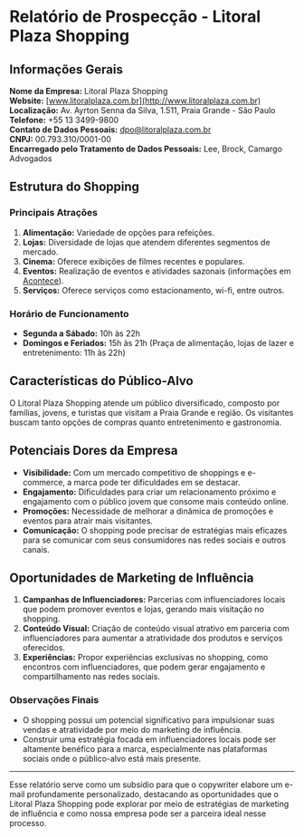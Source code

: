 # Relatório de Prospecção - Litoral Plaza Shopping

## Informações Gerais
**Nome da Empresa:** Litoral Plaza Shopping  
**Website:** [www.litoralplaza.com.br](http://www.litoralplaza.com.br)  
**Localização:** Av. Ayrton Senna da Silva, 1.511, Praia Grande - São Paulo  
**Telefone:** +55 13 3499-9800  
**Contato de Dados Pessoais:** dpo@litoralplaza.com.br  
**CNPJ:** 00.793.310/0001-00  
**Encarregado pelo Tratamento de Dados Pessoais:** Lee, Brock, Camargo Advogados  

## Estrutura do Shopping
### Principais Atrações
1. **Alimentação:** Variedade de opções para refeições.
2. **Lojas:** Diversidade de lojas que atendem diferentes segmentos de mercado.
3. **Cinema:** Oferece exibições de filmes recentes e populares.
4. **Eventos:** Realização de eventos e atividades sazonais (informações em [Acontece](https://www.litoralplaza.com.br/acontece.asp)).
5. **Serviços:** Oferece serviços como estacionamento, wi-fi, entre outros.

### Horário de Funcionamento
- **Segunda a Sábado:** 10h às 22h
- **Domingos e Feriados:** 15h às 21h (Praça de alimentação, lojas de lazer e entretenimento: 11h às 22h)

## Características do Público-Alvo
O Litoral Plaza Shopping atende um público diversificado, composto por famílias, jovens, e turistas que visitam a Praia Grande e região. Os visitantes buscam tanto opções de compras quanto entretenimento e gastronomia.

## Potenciais Dores da Empresa
- **Visibilidade:** Com um mercado competitivo de shoppings e e-commerce, a marca pode ter dificuldades em se destacar.
- **Engajamento:** Dificuldades para criar um relacionamento próximo e engajamento com o público jovem que consome mais conteúdo online.
- **Promoções:** Necessidade de melhorar a dinâmica de promoções e eventos para atrair mais visitantes.
- **Comunicação:** O shopping pode precisar de estratégias mais eficazes para se comunicar com seus consumidores nas redes sociais e outros canais.

## Oportunidades de Marketing de Influência
1. **Campanhas de Influenciadores:** Parcerias com influenciadores locais que podem promover eventos e lojas, gerando mais visitação no shopping.
2. **Conteúdo Visual:** Criação de conteúdo visual atrativo em parceria com influenciadores para aumentar a atratividade dos produtos e serviços oferecidos.
3. **Experiências:** Propor experiências exclusivas no shopping, como encontros com influenciadores, que podem gerar engajamento e compartilhamento nas redes sociais.

### Observações Finais
- O shopping possui um potencial significativo para impulsionar suas vendas e atratividade por meio do marketing de influência.
- Construir uma estratégia focada em influenciadores locais pode ser altamente benéfico para a marca, especialmente nas plataformas sociais onde o público-alvo está mais presente.

---

Esse relatório serve como um subsídio para que o copywriter elabore um e-mail profundamente personalizado, destacando as oportunidades que o Litoral Plaza Shopping pode explorar por meio de estratégias de marketing de influência e como nossa empresa pode ser a parceira ideal nesse processo.